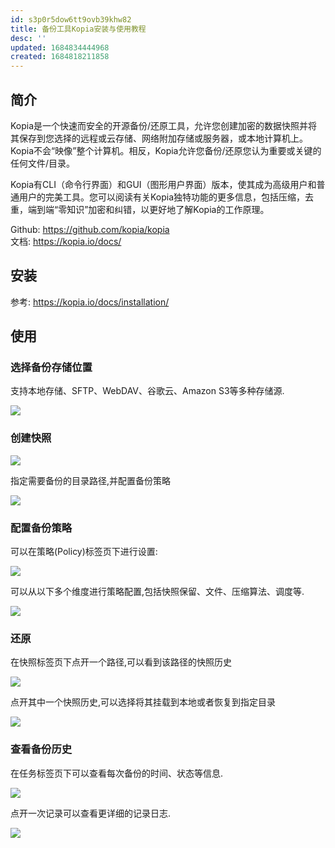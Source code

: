 ```yaml
---
id: s3p0r5dow6tt9ovb39khw82
title: 备份工具Kopia安装与使用教程
desc: ''
updated: 1684834444968
created: 1684818211858
---
```



## 简介
Kopia是一个快速而安全的开源备份/还原工具，允许您创建加密的数据快照并将其保存到您选择的远程或云存储、网络附加存储或服务器，或本地计算机上。 Kopia不会“映像”整个计算机。相反，Kopia允许您备份/还原您认为重要或关键的任何文件/目录。

Kopia有CLI（命令行界面）和GUI（图形用户界面）版本，使其成为高级用户和普通用户的完美工具。您可以阅读有关Kopia独特功能的更多信息，包括压缩，去重，端到端“零知识”加密和纠错，以更好地了解Kopia的工作原理。

Github: https://github.com/kopia/kopia  
文档: https://kopia.io/docs/


## 安装
参考: https://kopia.io/docs/installation/


## 使用
### 选择备份存储位置

支持本地存储、SFTP、WebDAV、谷歌云、Amazon S3等多种存储源.

![](https://minio.kevin2li.top/image-bed/blog/20230523130909.png)

### 创建快照
![](https://minio.kevin2li.top/image-bed/blog/20230523131325.png)

指定需要备份的目录路径,并配置备份策略

![](https://minio.kevin2li.top/image-bed/blog/20230523132239.png)

### 配置备份策略

可以在策略(Policy)标签页下进行设置:

![](https://minio.kevin2li.top/image-bed/blog/20230523131505.png)

可以从以下多个维度进行策略配置,包括快照保留、文件、压缩算法、调度等.

![](https://minio.kevin2li.top/image-bed/blog/20230523131410.png)

### 还原
在快照标签页下点开一个路径,可以看到该路径的快照历史

![](https://minio.kevin2li.top/image-bed/blog/20230523131710.png)

点开其中一个快照历史,可以选择将其挂载到本地或者恢复到指定目录

![](https://minio.kevin2li.top/image-bed/blog/20230523131725.png)

### 查看备份历史
在任务标签页下可以查看每次备份的时间、状态等信息.

![](https://minio.kevin2li.top/image-bed/blog/20230523173210.png)

点开一次记录可以查看更详细的记录日志.

![](https://minio.kevin2li.top/image-bed/blog/20230523173245.png)